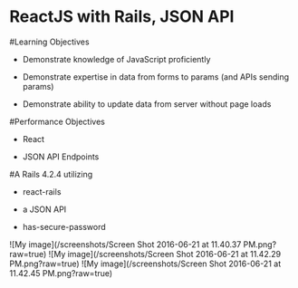 # ReactJS with Rails, JSON API

#Learning Objectives

* Demonstrate knowledge of JavaScript proficiently

* Demonstrate expertise in data from forms to params (and APIs sending params)

* Demonstrate ability to update data from server without page loads

#Performance Objectives

* React

* JSON API Endpoints

#A Rails 4.2.4 utilizing

* react-rails

* a JSON API

* has-secure-password

![My image](/screenshots/Screen Shot 2016-06-21 at 11.40.37 PM.png?raw=true)
![My image](/screenshots/Screen Shot 2016-06-21 at 11.42.29 PM.png?raw=true)
![My image](/screenshots/Screen Shot 2016-06-21 at 11.42.45 PM.png?raw=true)

